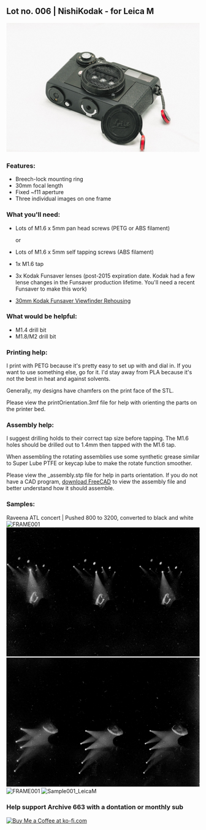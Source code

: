 ## Lot no. 006 | NishiKodak - for Leica M

![nishiKodakforLeicaM](https://github.com/Archive-663/nishiKodak/blob/main/Leica%20M/ASSETS/GMP09225.jpg)

### Features:
- Breech-lock  mounting ring
- 30mm focal length
- Fixed ~f11 aperture
- Three individual images on one frame

### What you'll need:
- Lots of M1.6 x 5mm pan head screws (PETG or ABS filament)
  
  or

- Lots of M1.6 x 5mm self tapping screws (ABS filament)
- 1x M1.6 tap
- 3x Kodak Funsaver lenses (post-2015 expiration date. Kodak had a few lense changes in the Funsaver production lifetime. You'll need a recent Funsaver to make this work)
- <a href="https://github.com/Archive-663/kodakFunsaver/tree/main/DSLRviewFinder/STL">30mm Kodak Funsaver Viewfinder Rehousing</a>

### What would be helpful:
- M1.4 drill bit
- M1.8/M2 drill bit

### Printing help:
I print with PETG because it's pretty easy to set up with and dial in. If you want to use something else, go for it. I'd stay away from PLA because it's not the best in heat and against solvents. 

Generally, my designs have chamfers on the print face of the STL.

Please view the printOrientation.3mf file for help with orienting the parts on the printer bed. 

### Assembly help:
I suggest drilling holds to their correct tap size before tapping. The M1.6 holes should be drilled out to 1.4mm then tapped with the M1.6 tap.

When assembling the rotating assemblies use some synthetic grease similar to Super Lube PTFE or keycap lube to make the rotate function smoother.

Please view the _assembly.stp file for help in parts orientation. If you do not have a CAD program, <a href="https://www.freecad.org/downloads.php" target="_blank">download FreeCAD</a> to view the assembly file and better understand how it should assemble.

### Samples:

Raveena ATL concert | Pushed 800 to 3200, converted to black and white
![FRAME001](https://github.com/Archive-663/nishiKodak/blob/main/Leica%20M/ASSETS/GMP09202-Edit.jpg)
![FRAME001](https://github.com/Archive-663/nishiKodak/blob/main/Leica%20M/ASSETS/GMP09210-Edit.jpg)
![FRAME001](https://github.com/Archive-663/nishiKodak/blob/main/Leica%20M/ASSETS/GMP09211-Edit.jpg)
![FRAME001](https://github.com/Archive-663/nishiKodak/blob/main/Leica%20M/ASSETS/GMP09223-Edit.jpg)
![Sample001_LeicaM](https://github.com/Archive-663/nishiKodak/blob/main/Leica%20M/ASSETS/LeicaM001.gif)

### Help support Archive 663 with a dontation or monthly sub

<a href='https://ko-fi.com/P5P3MHMSF' target='_blank'><img height='36' style='border:0px;height:36px;' src='https://storage.ko-fi.com/cdn/kofi2.png?v=3' border='0' alt='Buy Me a Coffee at ko-fi.com' /></a>


